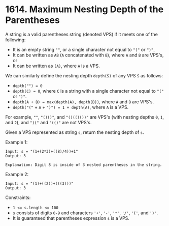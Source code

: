 # 1614. Maximum Nesting Depth of the Parentheses

A string is a valid parentheses string (denoted VPS) if it meets one of the following:

- It is an empty string `""`, or a single character not equal to `"("` or `")"`,
- It can be written as `AB` (`A` concatenated with `B`), where `A` and `B` are VPS's, or
- It can be written as `(A)`, where `A` is a VPS.

We can similarly define the nesting depth `depth(S)` of any VPS `S` as follows:

- `depth("") = 0`
- `depth(C) = 0`, where `C` is a string with a single character not equal to `"("` or `")"`.
- `depth(A + B) = max(depth(A), depth(B))`, where `A` and `B` are VPS's.
- `depth("("` + `A` + `")") = 1 + depth(A)`, where `A` is a VPS.

For example, `""`, `"()()"`, and `"()(()())"` are VPS's (with nesting depths `0`, `1`, and `2`), and `")("` and `"(()"` are not VPS's.

Given a VPS represented as string `s`, return the nesting depth of `s`.

Example 1:

    Input: s = "(1+(2*3)+((8)/4))+1"
    Output: 3

    Explanation: Digit 8 is inside of 3 nested parentheses in the string.

Example 2:

    Input: s = "(1)+((2))+(((3)))"
    Output: 3

Constraints:

- `1 <= s.length <= 100`
- `s` consists of digits `0-9` and characters `'+'`, `'-'`, `'*'`, `'/'`, `'('`, and `')'`.
- It is guaranteed that parentheses expression `s` is a VPS.


